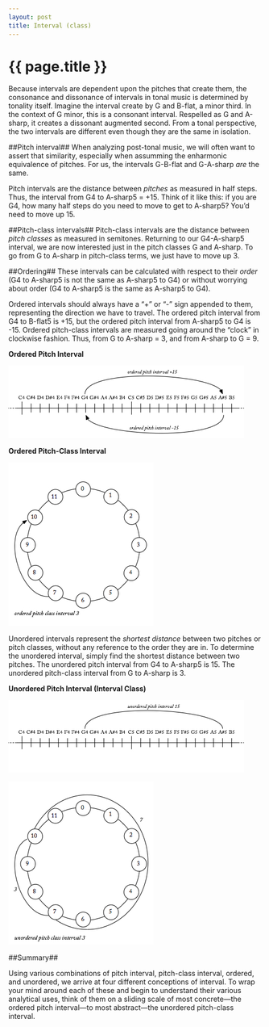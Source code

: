 ```yaml
---
layout: post
title: Interval (class)
---
```


{{ page.title }}
================

Because intervals are dependent upon the pitches that create them, the consonance and dissonance of intervals in tonal music is determined by tonality itself. Imagine the interval create by G and B-flat, a minor third. In the context of G minor, this is a consonant interval. Respelled as G and A-sharp, it creates a dissonant augmented second. From a tonal perspective, the two intervals are different even though they are the same in isolation.

##Pitch interval##
When analyzing post-tonal music, we will often want to assert that similarity, especially when assumming the enharmonic equivalence of pitches. For us, the intervals G-B-flat and G-A-sharp *are* the same.

Pitch intervals are the distance between *pitches* as measured in half steps. Thus, the interval from G4 to A-sharp5 = +15. Think of it like this: if you are G4, how many half steps do you need to move to get to A-sharp5? You’d need to move up 15.

##Pitch-class intervals##
Pitch-class intervals are the distance between *pitch classes* as measured in semitones. Returning to our G4-A-sharp5 interval, we are now interested just in the pitch classes G and A-sharp. To go from G to A-sharp in pitch-class terms, we just have to move up 3.

##Ordering##
These intervals can be calculated with respect to their *order* (G4 to A-sharp5 is not the same as A-sharp5 to G4) or without worrying about order (G4 to A-sharp5 is the same as A-sharp5 to G4).

Ordered intervals should always have a “+” or “-” sign appended to them, representing the direction we have to travel. The ordered pitch interval from G4 to B-flat5 is +15, but the ordered pitch interval from A-sharp5 to G4 is -15. Ordered pitch-class intervals are measured going around the “clock” in clockwise fashion. Thus, from G to A-sharp = 3, and from A-sharp to G = 9.

**Ordered Pitch Interval**

[![](Graphics/postTonal/Ordered-Pitch-Interval.jpg)](Graphics/postTonal/Ordered-Pitch-Interval.jpg)

**Ordered Pitch-Class Interval**

[![](Graphics/postTonal/Pitch-Class-Interval.jpg)](Graphics/postTonal/Pitch-Class-Interval.jpg)

Unordered intervals represent the *shortest distance* between two pitches or pitch classes, without any reference to the order they are in. To determine the unordered interval, simply find the shortest distance between two pitches. The unordered pitch interval from G4 to A-sharp5 is 15. The unordered pitch-class interval from G to A-sharp is 3.

**Unordered Pitch Interval (Interval Class)**

[![](Graphics/postTonal/Unordered-Pitch-Interval.jpg)](Graphics/postTonal/Unordered-Pitch-Interval.jpg)

[![](Graphics/postTonal/unorderedPitchClassInt.jpg)](Graphics/postTonal/unorderedPitchClassInt.jpg)

##Summary##

Using various combinations of pitch interval, pitch-class interval, ordered, and unordered, we arrive at four different conceptions of interval. To wrap your mind around each of these and begin to understand their various analytical uses, think of them on a sliding scale of most concrete—the ordered pitch interval—to most abstract—the unordered pitch-class interval.
